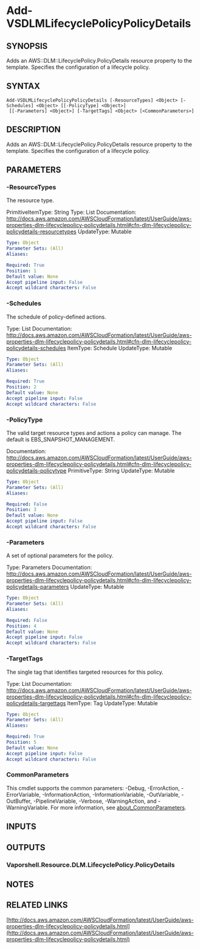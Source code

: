 # Add-VSDLMLifecyclePolicyPolicyDetails

## SYNOPSIS
Adds an AWS::DLM::LifecyclePolicy.PolicyDetails resource property to the template.
Specifies the configuration of a lifecycle policy.

## SYNTAX

```
Add-VSDLMLifecyclePolicyPolicyDetails [-ResourceTypes] <Object> [-Schedules] <Object> [[-PolicyType] <Object>]
 [[-Parameters] <Object>] [-TargetTags] <Object> [<CommonParameters>]
```

## DESCRIPTION
Adds an AWS::DLM::LifecyclePolicy.PolicyDetails resource property to the template.
Specifies the configuration of a lifecycle policy.

## PARAMETERS

### -ResourceTypes
The resource type.

PrimitiveItemType: String
Type: List
Documentation: http://docs.aws.amazon.com/AWSCloudFormation/latest/UserGuide/aws-properties-dlm-lifecyclepolicy-policydetails.html#cfn-dlm-lifecyclepolicy-policydetails-resourcetypes
UpdateType: Mutable

```yaml
Type: Object
Parameter Sets: (All)
Aliases:

Required: True
Position: 1
Default value: None
Accept pipeline input: False
Accept wildcard characters: False
```

### -Schedules
The schedule of policy-defined actions.

Type: List
Documentation: http://docs.aws.amazon.com/AWSCloudFormation/latest/UserGuide/aws-properties-dlm-lifecyclepolicy-policydetails.html#cfn-dlm-lifecyclepolicy-policydetails-schedules
ItemType: Schedule
UpdateType: Mutable

```yaml
Type: Object
Parameter Sets: (All)
Aliases:

Required: True
Position: 2
Default value: None
Accept pipeline input: False
Accept wildcard characters: False
```

### -PolicyType
The valid target resource types and actions a policy can manage.
The default is EBS_SNAPSHOT_MANAGEMENT.

Documentation: http://docs.aws.amazon.com/AWSCloudFormation/latest/UserGuide/aws-properties-dlm-lifecyclepolicy-policydetails.html#cfn-dlm-lifecyclepolicy-policydetails-policytype
PrimitiveType: String
UpdateType: Mutable

```yaml
Type: Object
Parameter Sets: (All)
Aliases:

Required: False
Position: 3
Default value: None
Accept pipeline input: False
Accept wildcard characters: False
```

### -Parameters
A set of optional parameters for the policy.

Type: Parameters
Documentation: http://docs.aws.amazon.com/AWSCloudFormation/latest/UserGuide/aws-properties-dlm-lifecyclepolicy-policydetails.html#cfn-dlm-lifecyclepolicy-policydetails-parameters
UpdateType: Mutable

```yaml
Type: Object
Parameter Sets: (All)
Aliases:

Required: False
Position: 4
Default value: None
Accept pipeline input: False
Accept wildcard characters: False
```

### -TargetTags
The single tag that identifies targeted resources for this policy.

Type: List
Documentation: http://docs.aws.amazon.com/AWSCloudFormation/latest/UserGuide/aws-properties-dlm-lifecyclepolicy-policydetails.html#cfn-dlm-lifecyclepolicy-policydetails-targettags
ItemType: Tag
UpdateType: Mutable

```yaml
Type: Object
Parameter Sets: (All)
Aliases:

Required: True
Position: 5
Default value: None
Accept pipeline input: False
Accept wildcard characters: False
```

### CommonParameters
This cmdlet supports the common parameters: -Debug, -ErrorAction, -ErrorVariable, -InformationAction, -InformationVariable, -OutVariable, -OutBuffer, -PipelineVariable, -Verbose, -WarningAction, and -WarningVariable. For more information, see [about_CommonParameters](http://go.microsoft.com/fwlink/?LinkID=113216).

## INPUTS

## OUTPUTS

### Vaporshell.Resource.DLM.LifecyclePolicy.PolicyDetails
## NOTES

## RELATED LINKS

[http://docs.aws.amazon.com/AWSCloudFormation/latest/UserGuide/aws-properties-dlm-lifecyclepolicy-policydetails.html](http://docs.aws.amazon.com/AWSCloudFormation/latest/UserGuide/aws-properties-dlm-lifecyclepolicy-policydetails.html)

